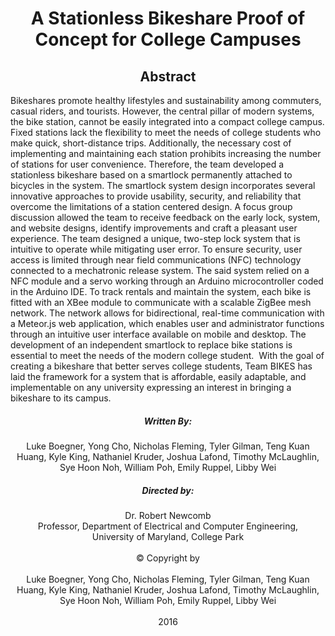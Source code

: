 <center><h1>A Stationless Bikeshare Proof of Concept for College Campuses</h1></center>

<center><h2>Abstract</h2></center>

Bikeshares promote healthy lifestyles and sustainability among commuters, casual riders, and tourists.  However, the central pillar of modern systems, the bike station, cannot be easily integrated into a compact college campus.  Fixed stations lack the flexibility to meet the needs of college students who make quick, short-distance trips.  Additionally, the necessary cost of implementing and maintaining each station prohibits increasing the number of stations for user convenience.  Therefore, the team developed a stationless bikeshare based on a smartlock permanently attached to bicycles in the system.  The smartlock system design incorporates several innovative approaches to provide usability, security, and reliability that overcome the limitations of a station centered design.  A focus group discussion allowed the team to receive feedback on the early lock, system, and website designs, identify improvements and craft a pleasant user experience.  The team designed a unique, two-step lock system that is intuitive to operate while mitigating user error.  To ensure security, user access is limited through near field communications (NFC) technology connected to a mechatronic release system. The said system relied on a NFC module and a servo working through an Arduino microcontroller coded in the Arduino IDE.  To track rentals and maintain the system, each bike is fitted with an XBee module to communicate with a scalable ZigBee mesh network.  The network allows for bidirectional, real-time communication with a Meteor.js web application, which enables user and administrator functions through an intuitive user interface available on mobile and desktop.  The development of an independent smartlock to replace bike stations is essential to meet the needs of the modern college student.  With the goal of creating a bikeshare that better serves college students, Team BIKES has laid the framework for a system that is affordable, easily adaptable, and implementable on any university expressing an interest in bringing a bikeshare to its campus.

<center><h5>Written By:</h5></center>
<center>Luke Boegner, Yong Cho, Nicholas Fleming, Tyler Gilman, Teng Kuan Huang, Kyle King, Nathaniel Kruder, Joshua Lafond, Timothy McLaughlin, Sye Hoon Noh, William Poh, Emily Ruppel, Libby Wei</center>

<center><h5>Directed by:</h5></center>
<center>Dr. Robert Newcomb<br>Professor, Department of Electrical and Computer Engineering,<br>University of Maryland, College Park</center>
<center><br>© Copyright by<br><br>Luke Boegner, Yong Cho, Nicholas Fleming, Tyler Gilman, Teng Kuan Huang, Kyle King, Nathaniel Kruder, Joshua Lafond, Timothy McLaughlin, Sye Hoon Noh, William Poh, Emily Ruppel, Libby Wei<br><br>2016</center>
